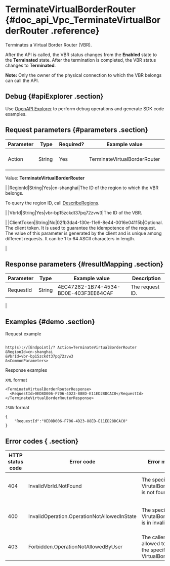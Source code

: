 # TerminateVirtualBorderRouter {#doc_api_Vpc_TerminateVirtualBorderRouter .reference}

Terminates a Virtual Border Router \(VBR\).

After the API is called, the VBR status changes from the **Enabled** state to the **Terminated** state. After the termination is completed, the VBR status changes to **Terminated**.

**Note:** Only the owner of the physical connection to which the VBR belongs can call the API.

## Debug {#apiExplorer .section}

Use [OpenAPI Explorer](https://api.aliyun.com/#product=Vpc&api=TerminateVirtualBorderRouter) to perform debug operations and generate SDK code examples.

## Request parameters {#parameters .section}

|Parameter|Type|Required?|Example value|Description|
|---------|----|---------|-------------|-----------|
|Action|String |Yes|TerminateVirtualBorderRouter|The name of this action.

 Value: **TerminateVirtualBorderRouter**

 |
|RegionId|String|Yes|cn-shanghai|The ID of the region to which the VBR belongs.

 To query the region ID, call [DescribeRegions](~~36063~~).

 |
|VbrId|String|Yes|vbr-bp15zckdt37pq72zvw3|The ID of the VBR.

 |
|ClientToken|String|No|02fb3da4-130e-11e9-8e44-0016e04115b|Optional. The client token. It is used to guarantee the idempotence of the request. The value of this parameter is generated by the client and is unique among different requests. It can be 1 to 64 ASCII characters in length.

 |

## Response parameters {#resultMapping .section}

|Parameter|Type|Example value|Description|
|---------|----|-------------|-----------|
|RequestId|String|4EC47282-1B74-4534-BD0E-403F3EE64CAF|The request ID.

 |

## Examples {#demo .section}

Request example

``` {#request_demo}

http(s)://[Endpoint]/? Action=TerminateVirtualBorderRouter
&RegionId=cn-shanghai
&VbrId=vbr-bp15zckdt37pq72zvw3
&<CommonParameters>

```

Response examples

`XML` format

``` {#xml_return_success_demo}
<TerminateVirtualBorderRouterResponse>
  <RequestId>0ED8D006-F706-4D23-88ED-E11ED28DCAC0</RequestId>
</TerminateVirtualBorderRouterResponse>

```

`JSON` format

``` {#json_return_success_demo}
{
	"RequestId":"0ED8D006-F706-4D23-88ED-E11ED28DCAC0"
}
```

## Error codes { .section}

|HTTP status code|Error code|Error message|Description|
|----------------|----------|-------------|-----------|
|404|InvalidVbrId.NotFound|The specified VirutalBorderRouter is not found.|The specified VBR does not exist.|
|400|InvalidOperation.OperationNotAllowedInState|The specified VirutalBorderRouter is in invalid state.|The status of the VBR does not permit this operation.|
|403|Forbidden.OperationNotAllowedByUser|The caller is not allowed to terminate the specified VirtualBorderRouter.|You are not allowed to terminate the VBR.|

